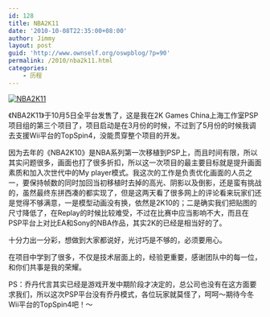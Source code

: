 ```yaml
---
id: 128
title: NBA2K11
date: '2010-10-08T22:35:00+08:00'
author: Jimmy
layout: post
guid: 'http://www.ownself.org/oswpblog/?p=90'
permalink: /2010/nba2k11.html
categories:
    - 历程
---
```


[![NBA2K11](/wp-content/uploads/2010/NBA2K11_69A/NBA2K11_thumb.jpg "NBA2K11")](/wp-content/uploads/2010/NBA2K11_69A/NBA2K11.jpg)

《NBA2K11》于10月5日全平台发售了，这是我在2K Games China上海工作室PSP项目组的第三个项目了，项目启动是在3月份的时候，不过到了5月份的时候我调去支援Wii平台的TopSpin4，没能贯穿整个项目的开发。

因为去年的《NBA2K10》是NBA系列第一次移植到PSP上，而且时间有限，所以其实问题很多，画面也打了很多折扣，所以这一次项目的最主要目标就是提升画面素质和加入次世代中的My player模式。我这次的工作是负责优化画面的人员之一，要保持帧数的同时加回当初移植时去掉的高光、阴影以及倒影，还是蛮有挑战的，虽然最终东拼西凑的都实现了，但是这两天看了很多网上的评论看来玩家们还是觉得不够满意，一是模型动画没有换，依然是2K10的；二是确实我们把贴图的尺寸降低了，在Replay的时候比较难受，不过在比赛中应当影响不大，而且在PSP平台上对比EA和Sony的NBA作品，其实2K的已经是相当好的了。

十分力出一分彩，想做到大家都说好，光讨巧是不够的，必须要用心。

在项目中学到了很多，不仅是技术层面上的，经验更重要，感谢团队中的每一位，和你们共事是我的荣耀。

PS：乔丹代言其实已经是游戏开发中期阶段才决定的，总公司也没有在这方面要求我们，所以这次PSP平台没有乔丹模式，各位玩家就莫怪了，呵呵～期待今冬Wii平台的TopSpin4吧！～